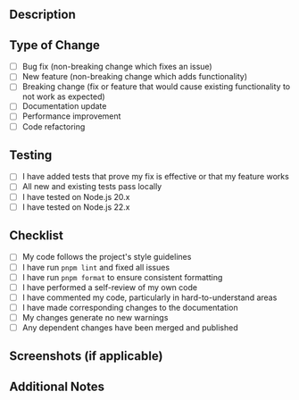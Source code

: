 ## Description

<!-- Provide a brief description of the changes in this PR -->

## Type of Change

<!-- Mark the relevant option with an "x" -->

- [ ] Bug fix (non-breaking change which fixes an issue)
- [ ] New feature (non-breaking change which adds functionality)
- [ ] Breaking change (fix or feature that would cause existing functionality to not work as expected)
- [ ] Documentation update
- [ ] Performance improvement
- [ ] Code refactoring

## Testing

<!-- Describe the tests you ran to verify your changes -->

- [ ] I have added tests that prove my fix is effective or that my feature works
- [ ] All new and existing tests pass locally
- [ ] I have tested on Node.js 20.x
- [ ] I have tested on Node.js 22.x

## Checklist

<!-- Mark completed items with an "x" -->

- [ ] My code follows the project's style guidelines
- [ ] I have run `pnpm lint` and fixed all issues
- [ ] I have run `pnpm format` to ensure consistent formatting
- [ ] I have performed a self-review of my own code
- [ ] I have commented my code, particularly in hard-to-understand areas
- [ ] I have made corresponding changes to the documentation
- [ ] My changes generate no new warnings
- [ ] Any dependent changes have been merged and published

## Screenshots (if applicable)

<!-- Add screenshots to help explain your changes -->

## Additional Notes

<!-- Add any additional notes or context about the PR here -->
